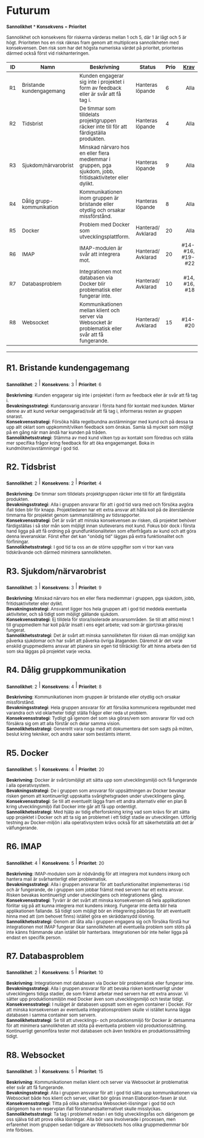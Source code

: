 # Futurum

<sub>**Sannolikhet** * **Konsekvens** = **Prioritet**</sub>

<sub>Sannolikhet och konsekvens för riskerna värderas mellan 1 och 5, där 1 är lågt och 5 är högt. Prioriteten hos en risk räknas fram genom att multiplicera sannolikheten med konsekvensen. Den risk som har det högsta numeriska värdet på prioritet, prioriteras därmed också först vid riskhanteringen.</sub>

|<sub>ID</sub>|<sub>Namn</sub>|<sub>Beskrivning</sub>|<sub>Status</sub>|<sub>Prio</sub>|<sub>[Krav](https://github.com/1dv611-futurum-project/dokumentation/blob/master/inlämningar/elaboration/Kravspecifikation.md)</sub>|
|----|-----------|-----------|-----------|--|--:|
|<sub>R1</sub>|<sub>Bristande kundengagemang</sub>|<sub>Kunden engagerar sig inte i projektet i form av feedback eller är svår att få tag i.</sub>|<sub>Hanteras löpande</sub>|<sub>6</sub>|<sub>Alla</sub>|
|<sub>R2</sub>|<sub>Tidsbrist</sub>|<sub>De timmar som tilldelats projektgruppen räcker inte till för att färdigställa produkten.</sub>|<sub>Hanteras löpande</sub>|<sub>4</sub>|<sub>Alla</sub>|
|<sub>R3</sub>|<sub>Sjukdom/närvarobrist</sub>|<sub>Minskad närvaro hos en eller flera medlemmar i gruppen, pga sjukdom, jobb, fritidsaktiviteter eller dylikt.</sub>|<sub>Hanteras löpande</sub>|<sub>9</sub>|<sub>Alla</sub>|
|<sub>R4</sub>|<sub>Dålig grupp-kommunikation</sub>|<sub>Kommunikationen inom gruppen är bristande eller otydlig och orsakar missförstånd.</sub>|<sub>Hanteras löpande</sub>|<sub>8</sub>|<sub>Alla</sub>|
|<sub>R5</sub>|<sub>Docker</sub>|<sub>Problem med Docker som utvecklingsplattform.</sub>|<sub>Hanterad/ Avklarad</sub>|<sub>20</sub>|<sub>Alla</sub>|
|<sub>R6</sub>|<sub>IMAP</sub>|<sub>IMAP-modulen är svår att integrera mot.</sub>|<sub>Hanterad/ Avklarad</sub>|<sub>20</sub>|<sub>#14-#16, #19-#22</sub>|
|<sub>R7</sub>|<sub>Databasproblem</sub>|<sub>Integrationen mot databasen via Docker blir problematisk eller fungerar inte.</sub>|<sub>Hanterad/ Avklarad</sub>|<sub>10</sub>|<sub>#14, #16, #18</sub>|
|<sub>R8</sub>|<sub>Websocket</sub>|<sub>Kommunikationen mellan klient och server via Websocket är problematisk eller svår att få fungerande.</sub>|<sub>Hanterad/ Avklarad</sub>|<sub>15</sub>|<sub>#14-#20</sub>|



***

## R1. Bristande kundengagemang
<sub>**Sannolikhet**: 2</sub> | <sub>**Konsekvens**: 3</sub> | <sub>**Prioritet**: 6</sub>

<sub>**Beskrivning**: Kunden engagerar sig inte i projektet i form av feedback eller är svår att få tag i.
<br/>**Bevakningsstrategi**: Kundansvarig ansvarar i första hand för kontakt med kunden. Märker denne av att kund verkar oengagerad/svår att få tag i, informeras resten av gruppen snarast.
<br/>**Konsekvensstrategi**: Försöka hålla regelbundna avstämningar med kund och på dessa ta upp allt oklart som uppkommit/vilken feedback som önskas. Samla så mycket som möjligt på en gång när man ändå har kunden på tråden.
<br/>**Sannolikhetsstrategi**: Stämma av med kund vilken typ av kontakt som föredras och ställa mer specifika frågor kring feedback för att öka engagemanget. Boka in kundmöten/avstämningar i god tid.</sub>

## R2. Tidsbrist
<sub>**Sannolikhet**: 2</sub> | <sub>**Konsekvens**: 2</sub> | <sub>**Prioritet**: 4</sub>

<sub>**Beskrivning**: De timmar som tilldelats projektgruppen räcker inte till för att färdigställa produkten.
<br/>**Bevakningsstrategi**: Alla i gruppen ansvarar för att i god tid vara med och försöka avgöra ifall tiden blir för knapp. Projektledaren har ett extra ansvar att hålla koll på de återstående timmarna för projektet genom sammanställning av tidsrapporter.
<br/>**Konsekvensstrategi**: Det är svårt att minska konsekvensen av risken, då projektet behöver färdigställas i så stor mån som möjligt innan slutleverans mot kund. Fokus bör dock i första hand ligga på att få ordning på grundfunktionaliteten som efterfrågats av kund och att göra denna leveransklar. Först efter det kan "onödig tid" läggas på extra funktionalitet och förfiningar.
<br/>**Sannolikhetsstrategi**: I god tid ta oss an de större uppgifter som vi tror kan vara tidskrävande och därmed minimera sannolikheten.</sub>

## R3. Sjukdom/närvarobrist
<sub>**Sannolikhet**: 3</sub> | <sub>**Konsekvens**: 3</sub> | <sub>**Prioritet**: 9</sub>

<sub>**Beskrivning**: Minskad närvaro hos en eller flera medlemmar i gruppen, pga sjukdom, jobb, fritidsaktiviteter eller dylikt.
<br/>**Bevakningsstrategi**: Ansvaret ligger hos hela gruppen att i god tid meddela eventuella aktiviteter, och så tidigt som möjligt gällande sjukdom.
<br/>**Konsekvensstrategi**: Ej tilldela för stora/isolerade ansvarsområden. Se till att alltid minst 1 till gruppmedlem har koll på/är insatt i ens eget arbete; vad som är gjort/ska göras/ej fungerat.
<br/>**Sannolikhetsstrategi**: Det är svårt att minska sannolikheten för risken då man omöjligt kan påverka sjukdomar och har svårt att påverka övriga åtaganden. Däremot är det varje enskild gruppmedlems ansvar att planera sin egen tid tillräckligt för att hinna arbeta den tid som ska läggas på projektet varje vecka.</sub>

## R4. Dålig gruppkommunikation
<sub>**Sannolikhet**: 2</sub> | <sub>**Konsekvens**: 4</sub> | <sub>**Prioritet**: 8</sub>

<sub>**Beskrivning**: Kommunikationen inom gruppen är bristande eller otydlig och orsakar missförstånd.
<br/>**Bevakningsstrategi**: Hela gruppen ansvarar för att försöka kommunicera regelbundet med varandra och vid oklarheter tidigt ställa frågor eller reda ut problem.
<br/>**Konsekvensstrategi**: Tydligt gå igenom det som ska göras/vem som ansvarar för vad och försäkra sig om att alla förstår och delar samma vision.
<br/>**Sannolikhetsstrategi**: Generellt vara noga med att dokumentera det som sagts på möten, beslut kring tekniker, och andra saker som bestämts internt.</sub>

## R5. Docker
<sub>**Sannolikhet**: 5</sub> | <sub>**Konsekvens**: 4</sub> | <sub>**Prioritet**: 20</sub>

<sub>**Beskrivning**: Docker är svårt/omöjligt att sätta upp som utvecklingsmiljö och få fungerande i alla operativsystem.
<br/>**Bevakningsstrategi**: De i gruppen som ansvarar för uppsättningen av Docker bevakar risken genom att kontinuerligt uppskatta svårighetsgraden under utvecklingens gång.
<br/>**Konsekvensstrategi**: Se till att eventuellt lägga fram ett andra alternativ eller en plan B kring utvecklingsmiljö ifall Docker inte går att få upp ordentligt.
<br/>**Sannolikhetsstrategi**: Med hjälp av tidig efterforskning kring vad som krävs för att sätta upp projektet i Docker och att ta sig an problemet i ett tidigt stadie av utvecklingen. Utförlig testning av Docker-miljön i alla operativsystem krävs också för att säkerhetställa att det är välfungerande.</sub>

## R6. IMAP
<sub>**Sannolikhet**: 4</sub> | <sub>**Konsekvens**: 5</sub> | <sub>**Prioritet**: 20</sub>

<sub>**Beskrivning**: IMAP-modulen som är nödvändig för att integrera mot kundens inkorg och hantera mail är svårhanterligt eller problematisk.
<br/>**Bevakningsstrategi**: Alla i gruppen ansvarar för att basfunktionalitet implementeras i tid och är fungerande, de i gruppen som jobbar främst med servern har ett extra ansvar. Risken bevakas kontinuerligt under utvecklingens och integrationens gång.
<br/>**Konsekvensstrategi**: Tyvärr är det svårt att minska konsekvensen då hela applikationen förlitar sig på att kunna integrera mot kundens inkorg. Fungerar inte detta blir hela applikationen fallande. Så tidigt som möjligt bör en integrering påbörjas för att eventuellt hinna med att (om behovet finns) istället göra en skräddarsydd lösning.
<br/>**Sannolikhetsstrategi**: Genom att låta alla i gruppen engagera sig och försöka förstå hur integrationen mot IMAP fungerar ökar sannolikheten att eventuella problem som stöts på inte känns främmande utan istället blir hanterbara. Integrationen bör inte heller ligga på endast en specifik person.</sub>

## R7. Databasproblem
<sub>**Sannolikhet**: 2</sub> | <sub>**Konsekvens**: 5</sub> | <sub>**Prioritet**: 10</sub>

<sub>**Beskrivning**: Integrationen mot databasen via Docker blir problematisk eller fungerar inte.
<br/>**Bevakningsstrategi**: Alla i gruppen ansvarar för att bevaka risken kontinuerligt under utvecklingens tidiga stadier, de som främst arbetar med servern har ett extra ansvar. Vi sätter upp produktionsmiljön med Docker även som utvecklingsmiljö och testar tidigt.
<br/>**Konsekvensstrategi**: I nuläget är databasen uppsatt som en egen container i Docker. För att minska konsekvensen av eventuella integrationsproblem skulle vi istället kunna lägga databasen i samma container som servern.
<br/>**Sannolikhetsstrategi**: Se till att utvecklings- och produktionsmiljö för Docker är detsamma för att minimera sannolikheten att stöta på eventuella problem vid produktionssättning. Kontinuerligt genomföra tester mot databasen och även testköra en produktionssättning tidigt.</sub>

## R8. Websocket
<sub>**Sannolikhet**: 3</sub> | <sub>**Konsekvens**: 5</sub> | <sub>**Prioritet**: 15</sub>

<sub>**Beskrivning**: Kommunikationen mellan klient och server via Websocket är problematisk eller svår att få fungerande.
<br/>**Bevakningsstrategi**: Alla i gruppen ansvarar för att i god tid sätta upp kommunikationen via Websocket både hos klient och server, vilket bör göras innan Elaboration-fasen är slut.
<br/>**Konsekvensstrategi**: Titta på olika alternativa Websocket-lösningar i god tid och därigenom ha en reservplan ifall förstahandsalternativet skulle misslyckas.
<br/>**Sannolikhetsstrategi**: Ta tag i problemet redan i en tidig utvecklingsfas och därigenom ge oss själva tid att prova olika lösningar. Alla bör vara involverade i processen, men erfarenhet inom gruppen sedan tidigare av Websockets hos olika gruppmedlemmar bör inte förbises.</sub>
